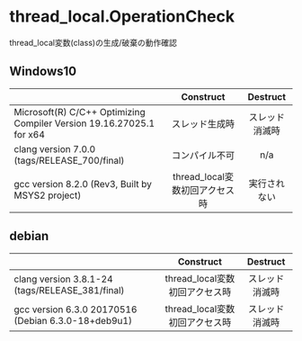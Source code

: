 # thread_local.OperationCheck

thread_local変数(class)の生成/破棄の動作確認

## Windows10
||Construct|Destruct|
|-|:-:|:-:|
|Microsoft(R) C/C++ Optimizing Compiler Version 19.16.27025.1 for x64|スレッド生成時|スレッド消滅時|
|clang version 7.0.0 (tags/RELEASE_700/final)|コンパイル不可|n/a|
|gcc version 8.2.0 (Rev3, Built by MSYS2 project)|thread_local変数初回アクセス時|実行されない|

## debian  
||Construct|Destruct|
|-|:-:|:-:|
|clang version 3.8.1-24 (tags/RELEASE_381/final)|thread_local変数初回アクセス時|スレッド消滅時|
|gcc version 6.3.0 20170516 (Debian 6.3.0-18+deb9u1)|thread_local変数初回アクセス時|スレッド消滅時|
